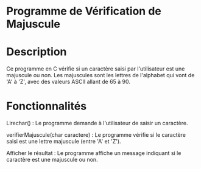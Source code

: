 # Programme de Vérification de Majuscule

# Description

Ce programme en C vérifie si un caractère saisi par l'utilisateur est une majuscule ou non. Les majuscules sont les lettres de l'alphabet qui vont de 'A' à 'Z', avec des valeurs ASCII allant de 65 à 90.

# Fonctionnalités

Lirechar() : Le programme demande à l'utilisateur de saisir un caractère.


verifierMajuscule(char caractere) : Le programme vérifie si le caractère saisi est une lettre majuscule (entre 'A' et 'Z').


Afficher le résultat : Le programme affiche un message indiquant si le caractère est une majuscule ou non.